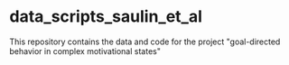 # data_scripts_saulin_et_al
This repository contains the data and code for the project "goal-directed behavior in complex motivational states"
